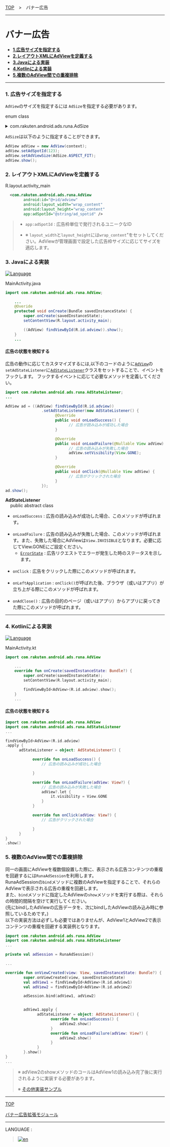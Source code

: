 [TOP](../#top)　>　バナー広告

---

# バナー広告

* **[1.広告サイズを指定する](#specify_adsize)**
* **[2.レイアウトXMLにAdViewを定義する](#define_adview_xml)**
* **[3.Javaによる実装](#implement_java)**
* **[4.Kotlinによる実装](#implement_kotlin)**
* **[5.複数のAdView間での重複排除](#avoid_duplication)**

---

<div id="specify_adsize"></div>

### 1. 広告サイズを指定する

`AdView`のサイズを指定するには `AdSize`を指定する必要があります。

enum class<br>

<details>
<summary>com.rakuten.android.ads.runa.AdSize</summary>

|種類|詳細|
|:---|:---|
|DEFAULT|ダッシュボードで設定したサイズ（AdSizeを指定しない場合は、DEFAULTで表示されます。）|
|ASPECT_FIT|画面横幅サイズに自動調整したサイズ|
|CUSTOM|標準サイズを下限に、画面横幅サイズを上限とした任意のサイズ(px)を指定することができます。<br>但し、この指定は広告の横幅のサイズと標準サイズの比率を基に算出されます。<br>指定可能なサイズ: (DEFAULT < `CUSTOM` < ASPECT_FIT)|

</details>

`AdSize`は以下のように指定することができます。

```java
AdView adView = new AdView(context);
adView.setAdSpotId(123);
adView.setAdViewSize(AdSize.ASPECT_FIT);
adView.show();
```

<div id="define_adview_xml"></div>

### 2. レイアウトXMLにAdViewを定義する

R.layout.activity_main
```xml
  <com.rakuten.android.ads.runa.AdView
        android:id="@+id/adview"
        android:layout_width="wrap_content"
        android:layout_height="wrap_content"
        app:adSpotId="@string/ad_spotid" />
```
> * `app:adSpotId` : 広告枠単位で発行されるユニークなID
>
> * ※ `layout_width`と`layout_height`には`wrap_content`"をセットしてください。AdViewが管理画面で設定した広告枠サイズに応じてサイズを適応します。

<div id="implement_java"></div>

### 3. Javaによる実装

[![Language](http://img.shields.io/badge/language-Java-red.svg?style=flat)](https://www.java.com)

MainActivity.java
```java
import com.rakuten.android.ads.runa.AdView;

    ...
    @Overide
    protected void onCreate(Bundle savedInstanceState) {
        super.onCreate(savedInstanceState);
        setContentView(R.layout.activity_main);

        ((AdView) findViewById(R.id.adview)).show();
    }
    ...  
```


#### 広告の状態を検知する

広告の動作に応じてカスタマイズするには,以下のコードのように[`AdView`](../api/AdView.md)の`setAdStateListener`に[`AdStateListener`](../api/AdStateListener.md)クラスをセットすることで、イベントをフックします。
フックするイベントに応じて必要なメソッドを定義してください。

```java
import com.rakuten.android.ads.runa.AdStateListener;
...

AdView ad = ((AdView) findViewById(R.id.adview))
                .setAdStateListener(new AdStateListener() {
                      @Override
                      public void onLoadSuccess() {
                            // 広告が読み込みが成功した場合
                      }

                      @Override
                      public void onLoadFailure(@Nullable View adView) {
                            // 広告の読み込みが失敗した場合
                            adView.setVisibility(View.GONE);
                      }

                      @Override
                      public void onClick(@Nullable View adView) {
                            // 広告がクリックされた場合
                      }
                });
ad.show();
```

**AdStateListener**<br>
&nbsp;&nbsp;&nbsp;&nbsp;public abstract class
* `onLoadSuccess` : 広告の読み込みが成功した場合、このメソッドが呼ばれます。<br><br>
* `onLoadFailure` : 広告の読み込みが失敗した場合、このメソッドが呼ばれます。また、失敗した場合にAdViewは`View.INVISIBLE`となります。必要に応じてView.GONEにご設定ください。
  * [`ErrorState`](../api/ErrorState.md) : 広告リクエストでエラーが発生した時のステータスを示します。<br><br>
* `onClick` : 広告をクリックした際にこのメソッドが呼ばれます。<br><br>
* `onLeftApplication` : `onClick()`が呼ばれた後、ブラウザ（或いはアプリ）が立ち上がる際にこのメソッドが呼ばれます。<br><br>
* `onAdClose()` : 広告の目的のページ（或いはアプリ）からアプリに戻ってきた際にこのメソッドが呼ばれます。


---
<div id="implement_kotlin"></div>

### 4. Kotlinによる実装

[![Language](http://img.shields.io/badge/language-Kotlin-green.svg?style=flat)](https://kotlinlang.org/)

MainActivity.kt
```kotlin
import com.rakuten.android.ads.runa.AdView

    ...
    override fun onCreate(savedInstanceState: Bundle?) {
        super.onCreate(savedInstanceState);
        setContentView(R.layout.activity_main);

        findViewById<AdView>(R.id.adview).show();
    }
    ...  
```

#### 広告の状態を検知する

```kotlin
import com.rakuten.android.ads.runa.AdView
import com.rakuten.android.ads.runa.AdStateListener
...

findViewById<AdView>(R.id.adview)
.apply {
      adStateListener = object: AdStateListener() {

            override fun onLoadSuccess() {
                // 広告の読み込みが成功した場合

            }

            override fun onLoadFailure(adView: View?) {
                // 広告の読み込みが失敗した場合
                adView?.let {
                    it.visibility = View.GONE
                }
            }

            override fun onClick(adView: View?) {
                // 広告がクリックされた場合

            }
      }
}
.show()
```

<div id="avoid_duplication"></div>

### 5. 複数のAdView間での重複排除

同一の画面にAdViewを複数個設置した際に、表示される広告コンテンツの重複を回避するには`RunaAdSession`を利用します。<br>
RunaAdSessionの`bind`メソッドに複数のAdViewを指定することで、それらのAdViewで表示される広告の重複を回避します。<br>
また、`bind`メソッドに指定したAdViewの`show`メソッドを実行する際は、それらの時間的間隔を空けて実行してください。<br>
(先にbindしたAdViewの広告データを、次にbindしたAdViewの読み込み時に参照しているためです。)<br>
以下の実装方法は必ずしも必要ではありませんが、AdView1とAdView2で表示コンテンツの重複を回避する実装例となります。<br>

```kotlin
import com.rakuten.android.ads.runa.AdView
import com.rakuten.android.ads.runa.AdStateListener
...

private val adSession = RunaAdSession()

...

override fun onViewCreated(view: View, savedInstanceState: Bundle?) {
        super.onViewCreated(view, savedInstanceState)
        val adView1 = findViewById<AdView>(R.id.adview1)
        val adView2 = findViewById<AdView>(R.id.adview2)

        adSession.bind(adView1, adView2)


        adView1.apply {
              adStateListener = object: AdStateListener() {
                    override fun onLoadSuccess() {
                        adView2.show()
                    }
                    override fun onLoadFailure(adView: View?) {
                        adView2.show()
                    }
              }
        }.show()
}
...
```

> ※ adView2のshowメソッドのコールはAdView1の読み込み完了後に実行されるように実装する必要があります。
>
> ※ [その他実装サンプル](./sample_ad_session.md)



---
[TOP](../#top)

[バナー広告拡張モジュール](/doc/ja/extension/README.md)

---
LANGUAGE :
> [![en](/doc/lang/en.png)](/doc/bannerads/README.md)
